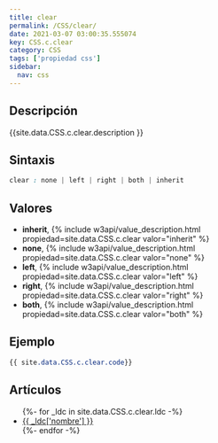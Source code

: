 ```yaml
---
title: clear
permalink: /CSS/clear/
date: 2021-03-07 03:00:35.555074
key: CSS.c.clear
category: CSS
tags: ['propiedad css']
sidebar: 
  nav: css
---
```


## Descripción
{{site.data.CSS.c.clear.description }}

## Sintaxis
~~~css
clear : none | left | right | both | inherit
~~~

## Valores
* **inherit**,  {% include w3api/value_description.html propiedad=site.data.CSS.c.clear valor="inherit" %}
* **none**,  {% include w3api/value_description.html propiedad=site.data.CSS.c.clear valor="none" %}
* **left**,  {% include w3api/value_description.html propiedad=site.data.CSS.c.clear valor="left" %}
* **right**,  {% include w3api/value_description.html propiedad=site.data.CSS.c.clear valor="right" %}
* **both**,  {% include w3api/value_description.html propiedad=site.data.CSS.c.clear valor="both" %}

## Ejemplo
~~~css
{{ site.data.CSS.c.clear.code}}
~~~

## Artículos
<ul>
{%- for _ldc in site.data.CSS.c.clear.ldc -%}
   <li>
       <a href="{{_ldc['url'] }}">{{ _ldc['nombre'] }}</a>
   </li>
{%- endfor -%}
</ul>
